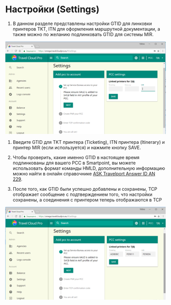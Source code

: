# Настройки \(Settings\)

1. В данном разделе представлены настройки GTID для линковки принтеров TKT, ITN для оформления маршрутной документации, а также можно по желанию подлинковать GTID для системы MIR.

![](/assets/blankPrinterSettings.png)

1. Введите GTID для TKT принтера \(Ticketing\), ITN принтера \(Itinerary\) и принтер MIR \(если используется\) и нажмите кнопку SAVE.

2. Чтобы проверить, какие именно GTID в настоящее время подлинкованы для вашего РСС в Smartpoint, вы можете использовать формат команды HMLD, дополнительную информацию можно найти в онлайн справочнике [ASK Travelport Answer ID AN 229](https://ask.travelport.com/index?page=content&id=AN229&actp=search&viewlocale=en_US&searchid=1525947411927).

3. После того, как GTID были успешно добавлены и сохранены, TCP отображает сообщение с подтверждением того, что настройки сохранены, а соединения с принтером теперь отображаются в TCP

![](/assets/Settings.png)

​

